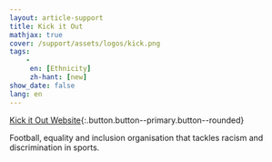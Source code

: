 ```yaml
---
layout: article-support
title: Kick it Out
mathjax: true
cover: /support/assets/logos/kick.png
tags:
    -
     en: [Ethnicity]
     zh-hant: [new]
show_date: false
lang: en
---
```


[Kick it Out Website](http://www.kickitout.org/){:.button.button--primary.button--rounded}


Football‚ equality and inclusion organisation that tackles racism and discrimination in sports.
